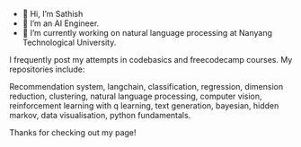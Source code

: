 - 👋 Hi, I’m Sathish
- 👀 I’m an AI Engineer. 
- 🌱 I’m currently working on natural language processing at Nanyang Technological University.

I frequently post my attempts in codebasics and freecodecamp courses. My repositories include:  

Recommendation system, langchain, classification, regression, dimension reduction, clustering, natural language processing, computer vision, reinforcement learning with q learning, text generation, bayesian, hidden markov, data visualisation, python fundamentals.

Thanks for checking out my page!

<!---
Sathishk2/Sathishk2 is a ✨ special ✨ repository because its `README.md` (this file) appears on your GitHub profile.
You can click the Preview link to take a look at your changes.
--->
